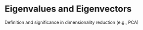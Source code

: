 # Eigenvalues and Eigenvectors

Definition and significance in dimensionality reduction (e.g., PCA)
